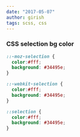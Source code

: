 ```yaml
---
date: "2017-05-07"
author: girish
tags: scss, css
---
```


### CSS selection bg color

```css
::-moz-selection {
  color:#fff;
  background: #34495e;
}

::-webkit-selection {
  color:#fff;
  background: #34495e;
}

::selection {
  color:#fff;
  background: #34495e;
}
```